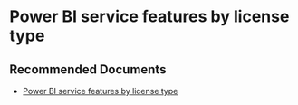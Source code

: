   <properties
	pageTitle="licensing for power bi pro"
	description="licensing for power bi pro"
	service="microsoft.PowerBIDedicated"
	resource="capacities"
	authors="pjfreitas"
	ms.author="pfreitas"	
	displayOrder="1120"
	selfHelpType="generic"
	supportTopicIds="32628116"
	productPesIds="16334"
	cloudEnvironments="public, MoonCake, fairfax" 
	articleId="cea4b1ca-65d9-0187-2e94-c5e25df70908"
/>

# Power BI service features by license type

## **Recommended Documents**

* [Power BI service features by license type](https://docs.microsoft.com/power-bi/service-features-license-type)
